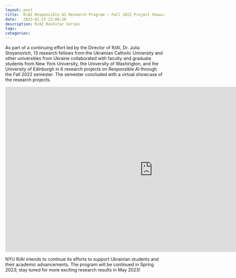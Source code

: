 ```yaml
---
layout: post
title:  R/AI Responsible AI Research Program – Fall 2022 Project Showcase
date:   2023-01-23 23:09:16
description: R/AI Rockstar Series
tags: 
categories: 
---
```

As part of a continuing effort led by the Director of R/AI, Dr. Julia Stoyanovich, 13 research fellows from the Ukrainian Catholic University and other universities from Ukraine collaborated with faculty and graduate students from New York University, the University of Washington, and the University of Edinburgh in 6 research projects on Responsible AI through the Fall 2022 semester.
The semester concluded with a virtual showcase of the research projects.


<iframe width="933" height="525" src="https://www.youtube.com/embed/27NXbZsmy1I" title="NYU R/AI Fall 2022 Research Program - Project Showcase" frameborder="0" allow="accelerometer; autoplay; clipboard-write; encrypted-media; gyroscope; picture-in-picture; web-share" allowfullscreen></iframe>


NYU R/AI intends to continue its efforts to support Ukrainian students and their academic advancements. The program will be continued in Spring 2023; stay tuned for more exciting research results in May 2023!









